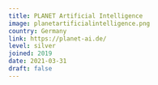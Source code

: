 ```yaml
---
title: PLANET Artificial Intelligence
image: planetartificialintelligence.png
country: Germany
link: https://planet-ai.de/
level: silver
joined: 2019
date: 2021-03-31
draft: false
---
```

